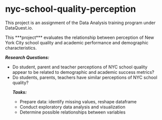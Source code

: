 # nyc-school-quality-perception
<p> This project is an assignment of the Data Analysis training program under DataQuest.io.</p>

<p> This ***project*** evaluates the relationship between perception of New York City school quality and academic performance and demographic characteristics.</p>

<p><strong><em> Research Questions: </em></strong><br>
<ul><li>Do student, parent and teacher perceptions of NYC school quality appear to be related to demographic and academic success metrics? </li>
<li>Do students, parents, teachers have similar perceptions of NYC school quality? </li></p>

<p><strong><em> Tasks: </em></strong><br>
<ul><li>Prepare data: identify missing values, reshape dataframe </li>
<li>Conduct exploratory data analysis and visualization </li>
<li>Determine possible relationships between variables </li></p>
